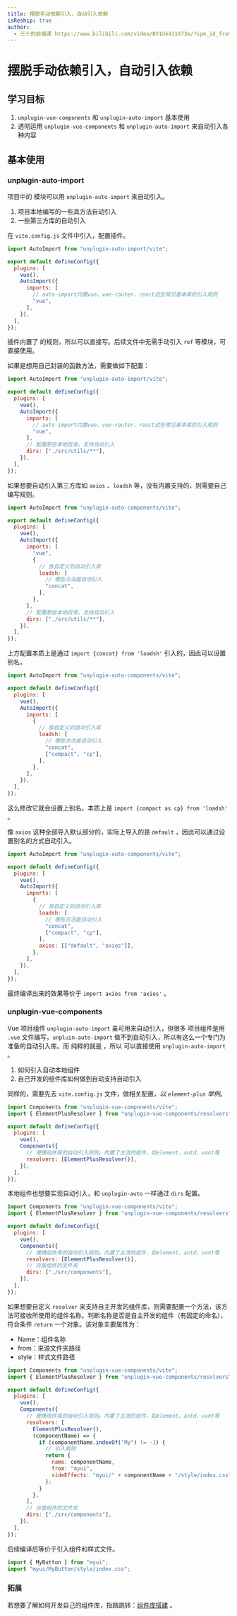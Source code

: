 ```yaml
---
title: 摆脱手动依赖引入，自动引入依赖
isReship: true
author:
  - 三十的前端课 https://www.bilibili.com/video/BV1de411X73e/?spm_id_from=333.1387.upload.video_card.click
---
```


# 摆脱手动依赖引入，自动引入依赖

## 学习目标

1. `unplugin-vue-components` 和 `unplugin-auto-import` 基本使用
2. 透彻运用 `unplugin-vue-components` 和 `unplugin-auto-import` 来自动引入各种内容

## 基本使用

### unplugin-auto-import

项目中的 <SpecialWords text="JavaScript" /> 模块可以用 `unplugin-auto-import` 来自动引入。

1. 项目本地编写的一些具方法自动引入
2. 一些第三方库的自动引入

在 `vite.config.js` 文件中引入，配置插件。

```js
import AutoImport from "unplugin-auto-import/vite";

export default defineConfig({
  plugins: [
    vue(),
    AutoImport({
      imports: [
        // auto-import内置vue、vue-router、react这些常见基本库的引入规则
        "vue",
      ],
    }),
  ],
});
```

插件内置了 <SpecialWords text="Vue" /> 的规则，所以可以直接写。后续文件中无需手动引入 `ref` 等模块，可直接使用。

如果是想用自己封装的函数方法，需要做如下配置：

```js
import AutoImport from "unplugin-auto-import/vite";

export default defineConfig({
  plugins: [
    vue(),
    AutoImport({
      imports: [
        // auto-import内置vue、vue-router、react这些常见基本库的引入规则
        "vue",
      ],
      // 配置那些本地目录，支持自动引入
      dirs: ["./src/utils/**"],
    }),
  ],
});
```

如果想要自动引入第三方库如 `axios` 、`loadsh` 等，没有内置支持的，则需要自己编写规则。

```js
import AutoImport from "unplugin-auto-components/vite";

export default defineConfig({
  plugins: [
    vue(),
    AutoImport({
      imports: [
        "vue",
        {
          // 放自定义的自动引入库
          loadsh: [
            // 哪些方法能自动引入
            "concat",
          ],
        },
      ],
      // 配置那些本地目录，支持自动引入
      dirs: ["./src/utils/**"],
    }),
  ],
});
```

上方配置本质上是通过 `import {concat} from 'loadsh'` 引入的，因此可以设置别名。

```js
import AutoImport from "unplugin-auto-components/vite";

export default defineConfig({
  plugins: [
    vue(),
    AutoImport({
      imports: [
        {
          // 放自定义的自动引入库
          loadsh: [
            // 哪些方法能自动引入
            "concat",
            ["compact", "cp"],
          ],
        },
      ],
    }),
  ],
});
```

这么修改它就会设置上别名，本质上是 `import {compact as cp} from 'loadsh'` 。

像 `axios` 这种全部导入默认部分的，实际上导入的是 `default` ，因此可以通过设置别名的方式自动引入。

```js
import AutoImport from "unplugin-auto-components/vite";

export default defineConfig({
  plugins: [
    vue(),
    AutoImport({
      imports: [
        {
          // 放自定义的自动引入库
          loadsh: [
            // 哪些方法能自动引入
            "concat",
            ["compact", "cp"],
          ],
          axios: [["default", "axios"]],
        },
      ],
    }),
  ],
});
```

最终编译出来的效果等价于 `import axios from 'axios'` 。

### unplugin-vue-components

Vue 项目组件 `unplugin-auto-import` 虽可用来自动引入，但很多 <SpecialWords text="Vue" /> 项目组件是用 `.vue` 文件编写，`unpluin-auto-import` 做不到自动引入，所以有这么一个专门为 <SpecialWords text="Vue" /> 准备的自动引入库。而 <SpecialWords text="React" /> 纯粹的就是 <SpecialWords text="JavaScript" /> ，所以 <SpecialWords text="React" /> 可以直接使用 `unplugin-auto-import` 。

1. 如何引入自动本地组件
2. 自己开发的组件库如何做到自动支持自动引入

同样的，需要先去 `vite.config.js` 文件，做相关配置，_以 `element-plus` 举例_。

```js
import Components from "unplugin-vue-components/vite";
import { ElementPlusResolver } from "unplugin-vue-components/resolvers";

export default defineConfig({
  plugins: [
    vue(),
    Components({
      // 便携组件库的自动引入规则。内置了主流的组件，如element、antd、vant等
      resolvers: [ElementPlusResolver()],
    }),
  ],
});
```

本地组件也想要实现自动引入，和 `unplugin-auto` 一样通过 `dirs` 配置。

```js
import Components from "unplugin-vue-components/vite";
import { ElementPlusResolver } from "unplugin-vue-components/resolvers";

export default defineConfig({
  plugins: [
    vue(),
    Components({
      // 便携组件库的自动引入规则。内置了主流的组件，如element、antd、vant等
      resolvers: [ElementPlusResolver()],
      // 存放组件的文件夹
      dirs: ["./src/components"],
    }),
  ],
});
```

如果想要自定义 `resolver` 来支持自主开发的组件库，则需要配置一个方法，该方法可接收所使用的组件名称。判断名称是否是自主开发的组件（有固定的命名），符合条件 `return` 一个对象。该对象主要属性为：

- Name：组件名称
- from：来源文件夹路径
- style：样式文件路径

```js
import Components from "unplugin-vue-components/vite";
import { ElementPlusResolver } from "unplugin-vue-components/resolvers";

export default defineConfig({
  plugins: [
    vue(),
    Components({
      // 便携组件库的自动引入规则。内置了主流的组件，如element、antd、vant等
      resolvers: [
        ElementPlusResolver(),
        (componentName) => {
          if (componentName.indexOf("My") != -1) {
            // 引入规则
            return {
              name: componentName,
              from: "myui",
              sideEffects: "myui/" + componentName + "/style/index.css",
            };
          }
        },
      ],
      // 存放组件的文件夹
      dirs: ["./src/components"],
    }),
  ],
});
```

后续编译后等价于引入组件和样式文件。

```js
import { MyButton } from "myui";
import "myui/MyButton/style/index.css";
```

### 拓展

若想要了解如何开发自己的组件库，指路跳转：[组件库搭建](/study/package/组件库搭建.md) 。
